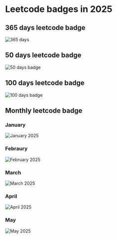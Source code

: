 # Leetcode badges in 2025

## 365 days leetcode badge

<img src="https://assets.leetcode.com/static_assets/marketing/365_new.gif" alt="365 days">

## 50 days leetcode badge

<img src="https://assets.leetcode.com/static_assets/others/2550.gif" alt="50 days badge">

## 100 days leetcode badge

<img src="https://assets.leetcode.com/static_assets/others/25100.gif" alt="100 days badge">

## Monthly leetcode badge
### January

<img src="https://assets.leetcode.com/static_assets/marketing/202501.gif" alt="January 2025">

### Febraury

<img src="https://assets.leetcode.com/static_assets/marketing/202502.gif" alt="February 2025">

### March

<img src="https://assets.leetcode.com/static_assets/marketing/202503.gif" alt="March 2025">

### April

<img src="https://assets.leetcode.com/static_assets/marketing/202504.gif" alt="April 2025">

### May

<img src="https://assets.leetcode.com/static_assets/marketing/202505.gif" alt="May 2025">